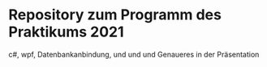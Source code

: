 # Repository zum Programm des Praktikums 2021

c#, wpf, Datenbankanbindung, und und und
Genaueres in der Präsentation
